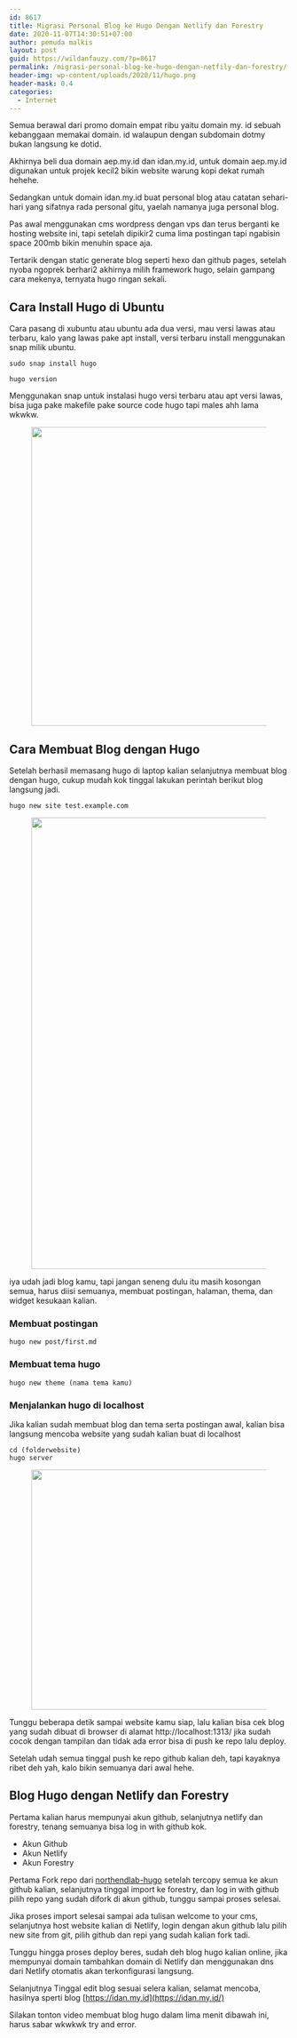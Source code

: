 ```yaml
---
id: 8617
title: Migrasi Personal Blog ke Hugo Dengan Netlify dan Forestry
date: 2020-11-07T14:30:51+07:00
author: pemuda malkis
layout: post
guid: https://wildanfauzy.com/?p=8617
permalink: /migrasi-personal-blog-ke-hugo-dengan-netfily-dan-forestry/
header-img: wp-content/uploads/2020/11/hugo.png
header-mask: 0.4
categories:
  - Internet
---
```

Semua berawal dari promo domain empat ribu yaitu domain my. id sebuah kebanggaan memakai domain. id walaupun dengan subdomain dotmy bukan langsung ke dotid.

Akhirnya beli dua domain aep.my.id dan idan.my.id, untuk domain aep.my.id digunakan untuk projek kecil2 bikin website warung kopi dekat rumah hehehe.

Sedangkan untuk domain idan.my.id buat personal blog atau catatan sehari-hari yang sifatnya rada personal gitu, yaelah namanya juga personal blog.

Pas awal menggunakan cms wordpress dengan vps dan terus berganti ke hosting website ini, tapi setelah dipikir2 cuma lima postingan tapi ngabisin space 200mb bikin menuhin space aja.

Tertarik dengan static generate blog seperti hexo dan github pages, setelah nyoba ngoprek berhari2 akhirnya milih framework hugo, selain gampang cara mekenya, ternyata hugo ringan sekali.

## Cara Install Hugo di Ubuntu

Cara pasang di xubuntu atau ubuntu ada dua versi, mau versi lawas atau terbaru, kalo yang lawas pake apt install, versi terbaru install menggunakan snap milik ubuntu.

<pre class="wp-block-code"><code>sudo snap install hugo</code></pre>

<pre class="wp-block-code"><code>hugo version</code></pre>

Menggunakan snap untuk instalasi hugo versi terbaru atau apt versi lawas, bisa juga pake makefile pake source code hugo tapi males ahh lama wkwkw.<figure class="wp-block-image size-large">

<img loading="lazy" width="768" height="538" src="https://i2.wp.com/wildanfauzy.com/wp-content/uploads/2020/11/20201105_205718.jpg?resize=768%2C538&#038;ssl=1" alt="" class="wp-image-8615" data-recalc-dims="1" /> </figure> 

## Cara Membuat Blog dengan Hugo

Setelah berhasil memasang hugo di laptop kalian selanjutnya membuat blog dengan hugo, cukup mudah kok tinggal lakukan perintah berikut blog langsung jadi.

<pre class="wp-block-code"><code>hugo new site test.example.com</code></pre><figure class="wp-block-image size-large">

<img loading="lazy" width="768" height="813" src="https://i2.wp.com/wildanfauzy.com/wp-content/uploads/2020/11/20201105_210328.jpg?resize=768%2C813&#038;ssl=1" alt="" class="wp-image-8616" data-recalc-dims="1" /> </figure> 

iya udah jadi blog kamu, tapi jangan seneng dulu itu masih kosongan semua, harus diisi semuanya, membuat postingan, halaman, thema, dan widget kesukaan kalian.

### Membuat postingan

<pre class="wp-block-code"><code>hugo new post/first.md</code></pre>

### Membuat tema hugo

<pre class="wp-block-code"><code>hugo new theme (nama tema kamu)</code></pre>

### Menjalankan hugo di localhost

Jika kalian sudah membuat blog dan tema serta postingan awal, kalian bisa langsung mencoba website yang sudah kalian buat di localhost

<pre class="wp-block-code"><code>cd (folderwebsite)
hugo server</code></pre><figure class="wp-block-image size-large">

<img loading="lazy" width="768" height="432" src="https://i2.wp.com/wildanfauzy.com/wp-content/uploads/2020/11/hugo-server.png?resize=768%2C432&#038;ssl=1" alt="" class="wp-image-8623" data-recalc-dims="1" /> </figure> 

Tunggu beberapa detik sampai website kamu siap, lalu kalian bisa cek blog yang sudah dibuat di browser di alamat http://localhost:1313/ jika sudah cocok dengan tampilan dan tidak ada error bisa di push ke repo lalu deploy.

Setelah udah semua tinggal push ke repo github kalian deh, tapi kayaknya ribet deh yah, kalo bikin semuanya dari awal hehe.

## Blog Hugo dengan Netlify dan Forestry

Pertama kalian harus mempunyai akun github, selanjutnya netlify dan forestry, tenang semuanya bisa log in with github kok.

  * Akun Github
  * Akun Netlify 
  * Akun Forestry

Pertama Fork repo dari <a rel="noreferrer noopener" href="https://github.com/themefisher/northendlab-hugo" target="_blank">northendlab-hugo</a> setelah tercopy semua ke akun github kalian, selanjutnya tinggal import ke forestry, dan log in with github pilih repo yang sudah difork di akun github, tunggu sampai proses selesai.

Jika proses import selesai sampai ada tulisan welcome to your cms, selanjutnya host website kalian di Netlify, login dengan akun github lalu pilih new site from git, pilih github dan repi yang sudah kalian fork tadi.

Tunggu hingga proses deploy beres, sudah deh blog hugo kalian online, jika mempunyai domain tambahkan domain di Netlify dan menggunakan dns dari Netlify otomatis akan terkonfigurasi langsung.

Selanjutnya Tinggal edit blog sesuai selera kalian, selamat mencoba, hasilnya sperti blog&nbsp;[https://idan.my.id](https://idan.my.id/)

Silakan tonton video membuat blog hugo dalam lima menit dibawah ini, harus sabar wkwkwk try and error. <figure class="wp-block-embed-youtube wp-block-embed is-type-video is-provider-youtube wp-embed-aspect-16-9 wp-has-aspect-ratio">

<div class="wp-block-embed__wrapper">
</div></figure>